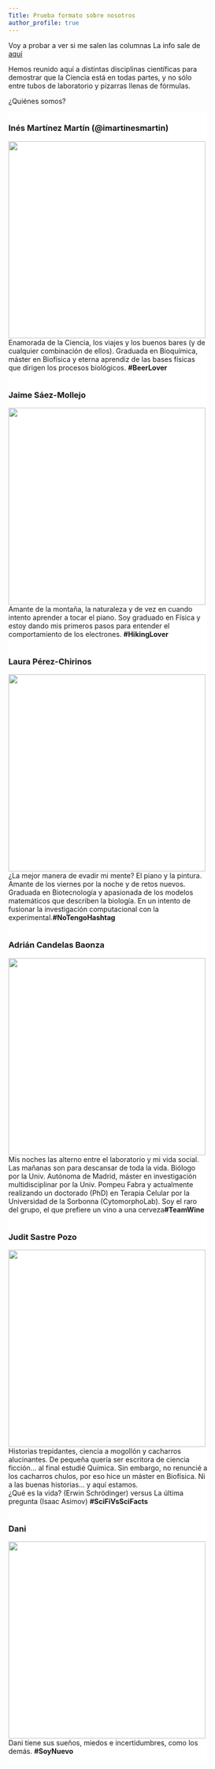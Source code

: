 ```yaml
---
Title: Prueba formato sobre nosotros
author_profile: true
---
```



Voy a probar a ver si me salen las columnas
La info sale de [aquí](https://www.educative.io/edpresso/how-to-create-columns-in-html)

Hemos reunido aquí a distintas disciplinas científicas para demostrar que la Ciencia está en todas partes, y no sólo entre tubos de laboratorio y pizarras llenas de fórmulas.

¿Quiénes somos?

<html>
<head>
<meta name="viewport" content="width=device-width, initial-scale=1">
<style>
* {
  box-sizing: border-box;
}

/* Create two equal columns that floats next to each other */
.column {
  float: left;
  width: 50%;
  padding: 10px;
}

/* Clear floats after the columns */
.row:after {
  content: "";
  display: table;
  clear: both;
}
</style>
</head>
<body>


<div class="row">
  <div class="column" style="background-color:#FFFFFF;">
    <h3> Inés Martínez Martín (@imartinesmartin)</h3>
    <p><img src="https://upload.wikimedia.org/wikipedia/commons/1/14/Dobles_grados_de_las_facultades_de_Derecho_y_Empresariales_%2834543100771%29_%28cropped%29_4.jpg" width="400" height="400">Enamorada de la Ciencia, los viajes y los buenos bares (y de cualquier combinación de ellos). Graduada en Bioquímica, máster en Biofísica y eterna aprendiz de las bases físicas que dirigen los procesos biológicos. <b>#BeerLover</b></p>
  </div>
  <div class="column" style="background-color:#FFFFFF;">
    <h3>Jaime Sáez-Mollejo</h3>
    <p><img src="https://pbs.twimg.com/profile_images/1179599250511941632/BS42kpBO_400x400.jpg" width="400" height="400">Amante de la montaña, la naturaleza y de vez en cuando intento aprender a tocar el piano. Soy graduado en Física y estoy dando   mis primeros pasos para entender el comportamiento de los electrones. <b>#HikingLover</b></p>
<div class="row">
    <div class="column" style="background-color:#FFFFFF;">
    <h3>Laura Pérez-Chirinos</h3>
    <p><img src="https://upload.wikimedia.org/wikipedia/commons/b/bc/Laura_Dern_Deauville_2017.jpg" width="400" height="400">¿La mejor manera de evadir mi mente? El piano y la pintura. Amante de los viernes por la noche y de retos nuevos. Graduada en Biotecnología y apasionada de los modelos matemáticos que describen la biología. En un intento de fusionar la investigación computacional con la experimental.<b>#NoTengoHashtag</b></p>
  </div>
  <div class="column" style="background-color:#FFFFFF;">
    <h3>Adrián Candelas Baonza</h3>
    <p><img src="https://vignette.wikia.nocookie.net/liverpoolfc/images/2/24/Adrian2019.jpeg/revision/latest?cb=20190807042615" width="400" height="400">Mis noches las alterno entre el laboratorio y mi vida social. Las mañanas son para descansar de toda la vida. Biólogo por la Univ. Autónoma de Madrid, máster en investigación multidisciplinar por la Univ. Pompeu Fabra y actualmente realizando un doctorado (PhD) en Terapia Celular por la Universidad de la Sorbonna (CytomorphoLab). Soy el raro del grupo, el que prefiere un vino a una cerveza<b>#TeamWine</b></p>
  </div>
</div>
<div class="row">
  <div class="column" style="background-color:#FFFFFF;">
    <h3>Judit Sastre Pozo</h3>
    <p><img src="https://pbs.twimg.com/profile_images/1073854970242482176/b9tzmCUY_400x400.jpg" width="400" height="400">Historias trepidantes, ciencia a mogollón y cacharros alucinantes. De pequeña quería ser escritora de ciencia ficción… al final estudié Química. Sin embargo, no renuncié a los cacharros chulos, por eso hice un máster en Biofísica. Ni a las buenas historias… y aquí estamos.<br>¿Qué es la vida? (Erwin Schrödinger) versus La última pregunta (Isaac Asimov) <b>#SciFiVsSciFacts</b></p>
  </div>
    <div class="column" style="background-color:#FFFFFF;">
    <h3>Dani</h3>
    <p><img src="https://imagenes.20minutos.es/files/image_656_370/files/fp/uploads/imagenes/2020/03/25/el-acator-dani-rovira.r_d.2572-581.jpeg" width="400" height="400"> Dani tiene sus sueños, miedos e incertidumbres, como los demás. <b>#SoyNuevo</b></p>
  </div>
</div>
</div>

</body>
